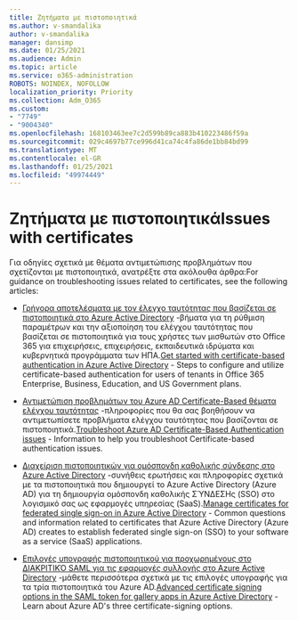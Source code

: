 ```yaml
---
title: Ζητήματα με πιστοποιητικά
ms.author: v-smandalika
author: v-smandalika
manager: dansimp
ms.date: 01/25/2021
ms.audience: Admin
ms.topic: article
ms.service: o365-administration
ROBOTS: NOINDEX, NOFOLLOW
localization_priority: Priority
ms.collection: Adm_O365
ms.custom:
- "7749"
- "9004340"
ms.openlocfilehash: 168103463ee7c2d599b89ca883b410223486f59a
ms.sourcegitcommit: 029c4697b77ce996d41ca74c4fa86de1bb84bd99
ms.translationtype: MT
ms.contentlocale: el-GR
ms.lasthandoff: 01/25/2021
ms.locfileid: "49974449"
---
```

# <a name="issues-with-certificates"></a><span data-ttu-id="a2eaa-102">Ζητήματα με πιστοποιητικά</span><span class="sxs-lookup"><span data-stu-id="a2eaa-102">Issues with certificates</span></span>

<span data-ttu-id="a2eaa-103">Για οδηγίες σχετικά με θέματα αντιμετώπισης προβλημάτων που σχετίζονται με πιστοποιητικά, ανατρέξτε στα ακόλουθα άρθρα:</span><span class="sxs-lookup"><span data-stu-id="a2eaa-103">For guidance on troubleshooting issues related to certificates, see the following articles:</span></span>

- <span data-ttu-id="a2eaa-104">[Γρήγορα αποτελέσματα με τον έλεγχο ταυτότητας που βασίζεται σε πιστοποιητικά στο Azure Active Directory](https://docs.microsoft.com/azure/active-directory/authentication/active-directory-certificate-based-authentication-get-started)  -βήματα για τη ρύθμιση παραμέτρων και την αξιοποίηση του ελέγχου ταυτότητας που βασίζεται σε πιστοποιητικά για τους χρήστες των μισθωτών στο Office 365 για επιχειρήσεις, επιχειρήσεις, εκπαιδευτικά ιδρύματα και κυβερνητικά προγράμματα των ΗΠΑ.</span><span class="sxs-lookup"><span data-stu-id="a2eaa-104">[Get started with certificate-based authentication in Azure Active Directory](https://docs.microsoft.com/azure/active-directory/authentication/active-directory-certificate-based-authentication-get-started)  - Steps to configure and utilize certificate-based authentication for users of tenants in Office 365 Enterprise, Business, Education, and US Government plans.</span></span>

- <span data-ttu-id="a2eaa-105">[Αντιμετώπιση προβλημάτων του Azure AD Certificate-Based θέματα ελέγχου ταυτότητας](https://docs.microsoft.com/troubleshoot/azure/active-directory/certificate-based-authenticate-issue)  -πληροφορίες που θα σας βοηθήσουν να αντιμετωπίσετε προβλήματα ελέγχου ταυτότητας που βασίζονται σε πιστοποιητικά.</span><span class="sxs-lookup"><span data-stu-id="a2eaa-105">[Troubleshoot Azure AD Certificate-Based Authentication issues](https://docs.microsoft.com/troubleshoot/azure/active-directory/certificate-based-authenticate-issue)  - Information to help you troubleshoot Certificate-based authentication issues.</span></span>

- <span data-ttu-id="a2eaa-106">[Διαχείριση πιστοποιητικών για ομόσπονδη καθολικής σύνδεσης στο Azure Active Directory](https://docs.microsoft.com/azure/active-directory/manage-apps/manage-certificates-for-federated-single-sign-on)  -συνήθεις ερωτήσεις και πληροφορίες σχετικά με τα πιστοποιητικά που δημιουργεί το Azure Active Directory (Azure AD) για τη δημιουργία ομόσπονδη καθολικής ΣΎΝΔΕΣΗς (SSO) στο λογισμικό σας ως εφαρμογές υπηρεσίας (SaaS).</span><span class="sxs-lookup"><span data-stu-id="a2eaa-106">[Manage certificates for federated single sign-on in Azure Active Directory](https://docs.microsoft.com/azure/active-directory/manage-apps/manage-certificates-for-federated-single-sign-on)  - Common questions and information related to certificates that Azure Active Directory (Azure AD) creates to establish federated single sign-on (SSO) to your software as a service (SaaS) applications.</span></span>

- <span data-ttu-id="a2eaa-107">[Επιλογές υπογραφής πιστοποιητικού για προχωρημένους στο ΔΙΑΚΡΙΤΙΚΌ SAML για τις εφαρμογές συλλογής στο Azure Active Directory](https://docs.microsoft.com/azure/active-directory/manage-apps/certificate-signing-options)  -μάθετε περισσότερα σχετικά με τις επιλογές υπογραφής για τα τρία πιστοποιητικά του Azure AD.</span><span class="sxs-lookup"><span data-stu-id="a2eaa-107">[Advanced certificate signing options in the SAML token for gallery apps in Azure Active Directory](https://docs.microsoft.com/azure/active-directory/manage-apps/certificate-signing-options)  - Learn about Azure AD's three certificate-signing options.</span></span>
